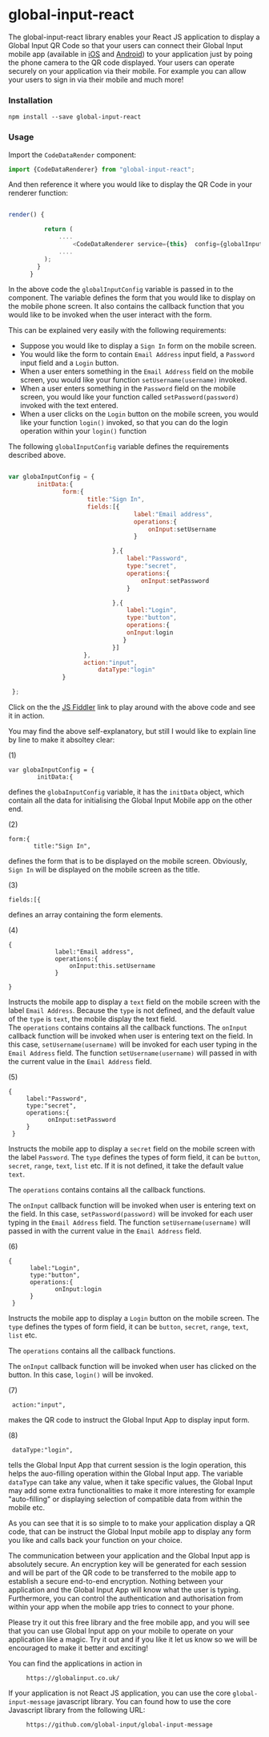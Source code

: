 # global-input-react


The global-input-react library enables your React JS application to display a Global Input QR Code so that your users can connect their Global Input mobile app (available in [iOS](https://itunes.apple.com/us/app/global-input-app/id1269541616?mt=8&ign-mpt=uo%3D4) and [Android](https://itunes.apple.com/us/app/global-input-app/id1269541616?mt=8&ign-mpt=uo%3D4)) to your application just by poing the phone camera to the QR code displayed. Your users can operate securely on your application via their mobile. For example you can allow your users to sign in via their mobile and much more!

### Installation

 ```npm install --save global-input-react```

### Usage

Import the ```CodeDataRender``` component:

```javascript
import {CodeDataRenderer} from "global-input-react";
```

And then reference it where you would like to display the QR Code in your renderer function:

```javascript

render() {

          return (
              ....
                  <CodeDataRenderer service={this}  config={globalInputConfig} level="H" size="300" showControl={true}/>
              ....
          );
        }
      }

```

In the above code the ```globalInputConfig```  variable is passed in to the component. The variable defines the form that you would like to display on the mobile phone screen. It also contains the callback function that you would like to be invoked when the user interact with the form.

This can be explained very easily with the following requirements:

* Suppose you would like to display a ```Sign In``` form on the mobile screen.
* You would like the form to contain ```Email Address``` input field,  a ```Password``` input field and a ```Login``` button.
* When a user enters something in the ```Email Address``` field on the mobile screen, you would like your function  ```setUsername(username)``` invoked.
* When a user enters something in the ```Password``` field on the mobile screen, you would like your function called ```setPassword(password)``` invoked with the text entered.
* When a user clicks on the ```Login``` button on the mobile screen, you would like your function ```login()``` invoked, so that you can do the login operation within your ```login()``` function

The following ```globalInputConfig``` variable defines the requirements described above.

```javascript

var globaInputConfig = {
        initData:{                
               form:{
                      title:"Sign In",
                      fields:[{
                                   label:"Email address",
                                   operations:{
                                       onInput:setUsername
                                   }

                             },{
                                 label:"Password",
                                 type:"secret",
                                 operations:{
                                     onInput:setPassword
                                 }

                             },{
                                 label:"Login",
                                 type:"button",
                                 operations:{
                                 onInput:login
                                }
                             }]
                     },
                     action:"input",
		                 dataType:"login"
               }               

 };
```

Click on the the [JS Fiddler](https://jsfiddle.net/dilshat/26jh68wv) link to play around with the above code and see it in action.

You may find the above self-explanatory, but still I would like to explain line by line to make it absoltey clear:

(1)
```
var globaInputConfig = {
        initData:{                
```
defines the ```globaInputConfig``` variable, it has the ```initData``` object, which contain all the data for initialising the Global Input Mobile app on the other end.

(2)

```
form:{
       title:"Sign In",
```
defines the form that is to be displayed on the mobile screen. Obviously, ```Sign In``` will be displayed on the mobile screen as the title.


(3)
```
fields:[{
```
defines an array containing the form elements.

(4)
```
{
             label:"Email address",
             operations:{
                 onInput:this.setUsername
             }

}
```
Instructs the mobile app to display a ```text``` field on the mobile screen with the label ```Email Address```. Because the ```type``` is not defined, and the default value of the ```type``` is ```text```, the mobile display the text field.  
The ```operations``` contains  contains all the callback functions. The ```onInput``` callback function will be invoked when user is entering text on the field. In this case, ```setUsername(username)``` will be invoked for each user typing in the ```Email Address``` field. The function ```setUsername(username)``` will passed in with the current value in the ```Email Address``` field.


(5)

```
{
     label:"Password",
     type:"secret",
     operations:{
           onInput:setPassword
     }
 }
```                             
Instructs the mobile app to display a ```secret``` field on the mobile screen with the label ```Password```. The ```type``` defines the types of form field, it can be ```button```, ```secret```, ```range```, ```text```, ```list``` etc. If it is not defined, it take the default value ```text```.

The ```operations``` contains  contains all the callback functions.

The ```onInput``` callback function will be invoked when user is entering text on the field. In this case, ```setPassword(password)``` will be invoked for each user typing in the ```Email Address``` field. The function ```setUsername(username)``` will passed in with the current value in the ```Email Address``` field.

(6)
```
{
      label:"Login",
      type:"button",
      operations:{
             onInput:login
      }
 }
```                             


Instructs the mobile app to display a ```Login``` button on the mobile screen. The ```type``` defines the types of form field, it can be ```button```, ```secret```, ```range```, ```text```, ```list``` etc.

The ```operations``` contains all the callback functions.

The ```onInput``` callback function will be invoked when user has clicked on the button. In this case, ```login()``` will be invoked.

(7)
```
 action:"input",
```
makes the QR code to instruct the Global Input App to display input form.


(8)

```
 dataType:"login",
```
tells the Global Input App that current session is the login operation, this helps the auo-filling operation within the Global Input app. The variable ```dataType``` can take any value, when it take specific values, the Global Input may add some extra functionalities to make it more interesting for example "auto-filling" or displaying selection of compatible data from within the mobile etc.


As you can see that it is so simple to to make your application display a QR code, that can be instruct the Global Input mobile app to display any form you like and calls back your function on your choice.

The communication between your application and the Global Input app is absolutely secure. An encryption key will be generated for each session and will be part of the QR code to be transferred to the mobile app to establish a secure end-to-end encryption. Nothing between your application and the Global Input App will know what the user is typing. Furthermore, you can control the authentication and authorisation from within your app when the mobile app tries to connect to your phone.


Please try it out this free library and the free mobile app, and you will see that you can use Global Input app on your mobile to operate on your application like a magic. Try it out and if you like it let us know so we will be encouraged to make it better and exciting!

You can find the applications in action in

         https://globalinput.co.uk/

If your application is not React JS application, you can use the core ```global-input-message``` javascript library. You can found how to use the core Javascript library from the following URL:

         https://github.com/global-input/global-input-message
